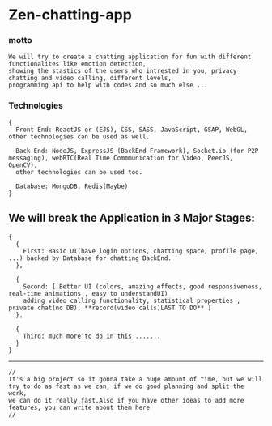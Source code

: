 # Zen-chatting-app

### motto 
    We will try to create a chatting application for fun with different functionalites like emotion detection,
    showing the stastics of the users who intrested in you, privacy chatting and video calling, different levels,
    programming api to help with codes and so much else ...


### Technologies 
  
    {
      Front-End: ReactJS or (EJS), CSS, SASS, JavaScript, GSAP, WebGL, other technologies can be used as well.

      Back-End: NodeJS, ExpressJS (BackEnd Framework), Socket.io (for P2P messaging), webRTC(Real Time Commmunication for Video, PeerJS, OpenCV),
      other technologies can be used too.

      Database: MongoDB, Redis(Maybe)
    }

## We will break the Application in 3 Major Stages:

    {
      {
        First: Basic UI(have login options, chatting space, profile page, ...) backed by Database for chatting BackEnd.
      },

      {
        Second: [ Better UI (colors, amazing effects, good responsiveness, real-time animations , easy to understandUI) 
        adding video calling functionality, statistical properties , private chat(no DB), **record(video calls)LAST TO DO** ]  
      },

      {
        Third: much more to do in this .......
      }
    }

<hr>

    //
    It's a big project so it gonna take a huge amount of time, but we will try to do as fast as we can, if we do good planning and split the work,
    we can do it really fast.Also if you have other ideas to add more features, you can write about them here
    //
